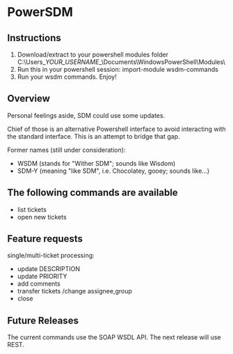 # PowerSDM

## Instructions
1. Download/extract to your powershell modules folder
C:\Users\__YOUR_USERNAME__\Documents\WindowsPowerShell\Modules\
2. Run this in your powershell session:
import-module wsdm-commands
3. Run your wsdm commands. Enjoy!

## Overview
Personal feelings aside, SDM could use some updates.

Chief of those is an alternative Powershell interface to avoid interacting with the standard interface.
This is an attempt to bridge that gap.

Former names (still under consideration):
- WSDM (stands for "Wither SDM"; sounds like Wisdom)
- SDM-Y (meaning "like SDM", i.e. Chocolatey, gooey; sounds like...)

## The following commands are available
- list tickets
- open new tickets
  
## Feature requests
single/multi-ticket processing:
- update DESCRIPTION
- update PRIORITY
- add comments
- transfer tickets /change assignee,group
- close
  
## Future Releases
The current commands use the SOAP WSDL API.
The next release will use REST.
